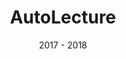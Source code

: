 ---
title: "AutoLecture"
local_redirect: false
redirect_url: 'https://github.com/caelan-a/AutoLecture'
text_color: '#ffffff'
professional: false
project_type: "app"
tile_cover_uri : "/assets/images/projects/autolecture/logo.png"
date: "2017 - 2018"
---